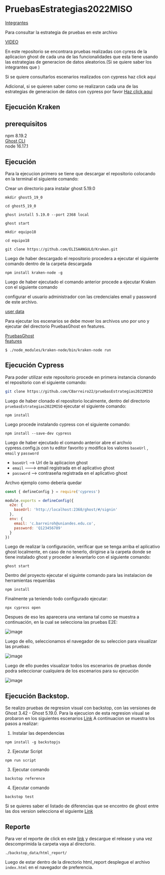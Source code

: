 # PruebasEstrategias2022MISO

<a href="https://github.com/CBarreiro22/PruebasAutomatizadasSoftwareMISOFinal2022/wiki">Integrantes</a>

Para consultar la estrategia de pruebas en este archivo <a href="https://github.com/CBarreiro22/PruebasAutomatizadasSoftwareMISOFinal2022/wiki/Estrategia"></a>

<a href="https://uniandes-my.sharepoint.com/:v:/g/personal/c_barreiroh_uniandes_edu_co/EVx_BQ76ahdKoIlvjm1IUMQBtPHDIutLshBh1ZWF6427NA?e=PCBO5e">VIDEO</a>

En este repositorio se encontrara pruebas realizadas con cyress de la aplicacion ghost de cada una de las funcionalidades que esta tiene usando las estrategias de generacion de datos aleatorios.(Si se quiere saber los integrantes que )

Si se quiere consultarlos escenarios realizados con cypress haz click aqui <a href="#"></a>

Adicional, si se quieren saber como se realizaron cada una de las estrategias de generacion de datos con cypress por favor <a href="https://github.com/CBarreiro22/pruebasEstrategias2022MISO/wiki/Generacion_de_datos">Haz click aqui</a>

## Ejecución Kraken

## prerequisitos 

npm 8.19.2
<br/> 
[Ghost CLI](https://ghost.org/docs/ghost-cli/)
<br/>
node 16.17.1

## Ejecución

Para la ejecucion primero se tiene que descargar el repositorio colocando en la terminal el siguiente comando:


Crear un directorio para instalar ghost 5.19.0
```shell
mkdir ghost5_19_0
```
```shell
cd ghost5_19_0
```

```shell
ghost install 5.19.0 --port 2368 local
```
```shell
ghost start
```

```shell
mkdir equipo18
```

```shell
cd equipo18
```

```shell
git clone https://github.com/ELISAANGULO/Kraken.git
```
Luego de haber descargado el repositorio procedera a ejecutar el siguiente comando dentro de la carpeta descargada

```shell
npm install kraken-node -g
```

Luego de haber ejecutado el comando anterior procede a ejecutar Kraken con el siguiente comando

configurar el usuario administrador con las credenciales email y password de este archivo.

[user data](Kraken/features/web/step_definitions/pages_object/userData.js)

Para ejecutar los escenarios se debe mover los archivos uno por uno y ejecutar del directorio PruebasGhost en features.

[PruebasGhost](Kraken/PruebasGhost)
</br>
[features](Kraken/features)


```shell
$ ./node_modules/kraken-node/bin/kraken-node run
```

## Ejecución Cypress
Para poder utilizar este repositorio procede en primera instancia clonando el repositorio con el siguiente comando:

```bash
git clone https://github.com/CBarreiro22/pruebasEstrategias2022MISO
```

Luego de haber clonado el repositorio localmente, dentro del directorio ```pruebasEstrategias2022MISO```  ejecutar el siguiente comando:

```
npm install
```

 Luego procede instalando cypress con el siguiente comando:

```
npm install --save-dev cypress
```

Luego de haber ejecutado el comando anterior abre el archvio cypress.config.js con tu editor favorito y modifica los valores ```baseUrl``` , ```email``` y ```password```
* ```baseUrl``` --> Url de la aplicacion ghost
* ```email``` ---> email registrada en el aplicativo ghost
* ```password``` --> contraseña registrada en el aplicativo ghost

Archvo ejemplo como deberia quedar

```javascript
const { defineConfig } = require('cypress')

module.exports = defineConfig({
  e2e: {
    baseUrl: 'http://localhost:2368/ghost/#/signin'
  },
  env: {
    email: 'c.barreiroh@uniandes.edu.co',
    password: 'Q123456789'
  }
})
```

Luego de realizar la configuración, verificar que se tenga arriba el aplicativo ghost localmente, en caso de no tenerlo, dirigirse a la carpeta donde se tiene instalado ghost y proceder a levantarlo con el siguiente comando:

```shell
ghost start
```

Dentro del proyecto ejecutar el siguinte comando para las instalacion de herramientas requeridas

```shell
npm install
```

Finalmente ya teniendo todo configurado ejecutar:
```
npx cypress open
```

Despues de eso les aparecera una ventana tal como se muestra a continuación, en la cual se selecciona las pruebas E2E:

![image](https://user-images.githubusercontent.com/111206402/201262734-c9471dee-94d6-46d2-8b24-5f52cb09c6b4.png)

Luego de ello, seleccionamos el navegador de su seleccion para visualizar las pruebas:

![image](https://user-images.githubusercontent.com/111206402/201262973-1d10e796-ec91-43d4-a139-892a5a396325.png)

Luego de ello puedes visualizar todos los escenarios de pruebas donde podra seleccionar cualquiera de los escenarios para su ejecución

![image](https://user-images.githubusercontent.com/111206402/201263210-1159d642-66b1-4d92-bfc6-27a09d30b958.png)

## Ejecución Backstop.

Se realizo pruebas de regresion visual con backstop, con las versiones de Ghost 3.42 - Ghost 5.19.0. Para la ejecucion de esta regresion visual se probaron en los siguientes escenarios <a href="https://github.com/CBarreiro22/PruebasAutomatizadasSoftwareMISOFinal2022/wiki/Escenarios-implementados-en-BackStop">Link</a>
 A continuacion se muestra los pasos a realizar:
 1. Instalar las dependencias

```shell
npm install -g backstopjs
```

2. Ejecutar Script

```shell
npm run script
```

3. Ejecutar comando

```shell
backstop reference
```

4. Ejecutar comando

```shell
backstop test
```

Si se quieres saber el listado de diferencias que se encontro de ghost entre las dos version selecciona el siguiente <a href="https://github.com/CBarreiro22/PruebasAutomatizadasSoftwareMISOFinal2022/wiki/Regression-Backstop-JS-listado-de-diferencias-encontradas-Ghost-3.42---Ghost-5.19.0">Link</a>


## Reporte

Para ver el reporte de click en este [link](https://github.com/david-lyon-uniandes/PRUEBAS_REGRESION_GHOST_KRAKEN/releases/tag/v.1.1.0) y descargue el release y una vez descomprimida la carpeta vaya al directorio.

```shell
./backstop_data/html_report/
```

Luego de estar dentro de la directorio html_report desplegue el archivo ```index.html``` en el navegador de preferencia.
